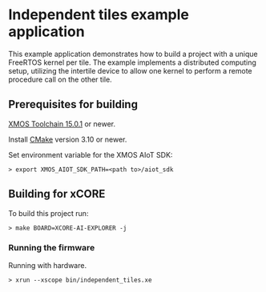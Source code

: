 # Independent tiles example application

This example application demonstrates how to build a project with a unique FreeRTOS kernel per tile.  The example implements a distributed computing setup, utilizing the intertile device to allow one kernel to perform a remote procedure call on the other tile.

## Prerequisites for building

[XMOS Toolchain 15.0.1](https://www.xmos.com/software/tools/) or newer.

Install [CMake](https://cmake.org/download/) version 3.10 or newer.

Set environment variable for the XMOS AIoT SDK:

    > export XMOS_AIOT_SDK_PATH=<path to>/aiot_sdk

## Building for xCORE

To build this project run:

    > make BOARD=XCORE-AI-EXPLORER -j

### Running the firmware

Running with hardware.

    > xrun --xscope bin/independent_tiles.xe
